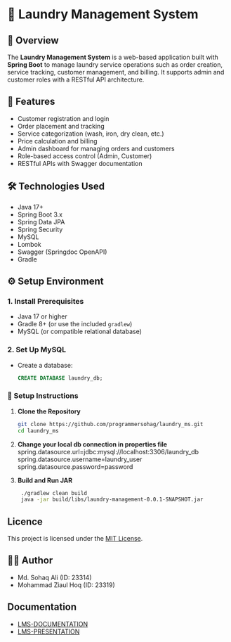 # 🧺 Laundry Management System

## 📌 Overview

The **Laundry Management System** is a web-based application built with **Spring Boot** to manage laundry service operations such as order creation, service tracking, customer management, and billing. It supports admin and customer roles with a RESTful API architecture.

## 🚀 Features

- Customer registration and login
- Order placement and tracking
- Service categorization (wash, iron, dry clean, etc.)
- Price calculation and billing
- Admin dashboard for managing orders and customers
- Role-based access control (Admin, Customer)
- RESTful APIs with Swagger documentation

## 🛠️ Technologies Used

- Java 17+
- Spring Boot 3.x
- Spring Data JPA
- Spring Security
- MySQL
- Lombok
- Swagger (Springdoc OpenAPI)
- Gradle

## ⚙️ Setup Environment

### 1. Install Prerequisites

- Java 17 or higher
- Gradle 8+ (or use the included `gradlew`)
- MySQL (or compatible relational database)

### 2. Set Up MySQL

- Create a database:
  ```sql
  CREATE DATABASE laundry_db;

### 🔧 Setup Instructions
1. **Clone the Repository**

   ```bash
   git clone https://github.com/programmersohag/laundry_ms.git
   cd laundry_ms

2. **Change your local db connection in properties file**
spring.datasource.url=jdbc:mysql://localhost:3306/laundry_db
spring.datasource.username=laundry_user
spring.datasource.password=password

3. **Build and Run JAR**
   ```bash
    ./gradlew clean build
    java -jar build/libs/laundry-management-0.0.1-SNAPSHOT.jar

## Licence
This project is licensed under the [MIT License](https://opensource.org/licenses/MIT).
## 👨‍💻 Author
- Md. Sohaq Ali (ID: 23314)
- Mohammad Ziaul Hoq (ID: 23319)

## Documentation
- [LMS-DOCUMENTATION](docs%2FLMS-DOCUMENTATION.pdf)
- [LMS-PRESENTATION](docs%2FPresentation.pptx)